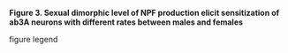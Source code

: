 **Figure 3. Sexual dimorphic level of NPF production elicit sensitization of ab3A neurons with different rates between males and females**

figure legend